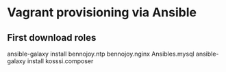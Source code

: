 # Vagrant provisioning via Ansible

## First download roles

ansible-galaxy install bennojoy.ntp bennojoy.nginx Ansibles.mysql ansible-galaxy install kosssi.composer
